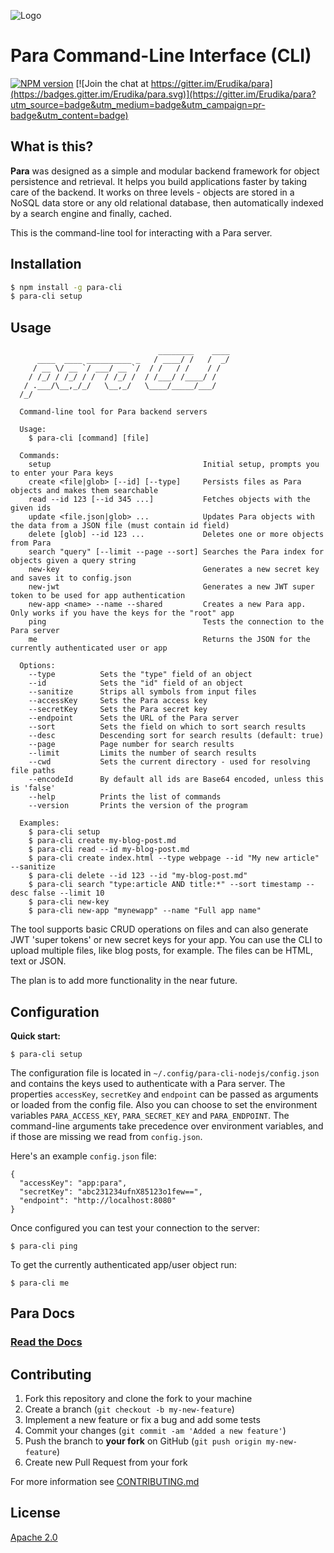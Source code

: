 ![Logo](https://s3-eu-west-1.amazonaws.com/org.paraio/para.png)

# Para Command-Line Interface (CLI)

[![NPM version][npm-image]][npm-url]
[![Join the chat at https://gitter.im/Erudika/para](https://badges.gitter.im/Erudika/para.svg)](https://gitter.im/Erudika/para?utm_source=badge&utm_medium=badge&utm_campaign=pr-badge&utm_content=badge)

## What is this?

**Para** was designed as a simple and modular backend framework for object persistence and retrieval.
It helps you build applications faster by taking care of the backend. It works on three levels -
objects are stored in a NoSQL data store or any old relational database, then automatically indexed
by a search engine and finally, cached.

This is the command-line tool for interacting with a Para server.

## Installation

```sh
$ npm install -g para-cli
$ para-cli setup
```

## Usage

```
                                 ________    ____
      ____  ____ __________ _   / ____/ /   /  _/
     / __ \/ __ `/ ___/ __ `/  / /   / /    / /
    / /_/ / /_/ / /  / /_/ /  / /___/ /____/ /
   / .___/\__,_/_/   \__,_/   \____/_____/___/
  /_/

  Command-line tool for Para backend servers

  Usage:
    $ para-cli [command] [file]

  Commands:
    setup                                  Initial setup, prompts you to enter your Para keys
    create <file|glob> [--id] [--type]     Persists files as Para objects and makes them searchable
    read --id 123 [--id 345 ...]           Fetches objects with the given ids
    update <file.json|glob> ...            Updates Para objects with the data from a JSON file (must contain id field)
    delete [glob] --id 123 ...             Deletes one or more objects from Para
    search "query" [--limit --page --sort] Searches the Para index for objects given a query string
    new-key                                Generates a new secret key and saves it to config.json
    new-jwt                                Generates a new JWT super token to be used for app authentication
    new-app <name> --name --shared         Creates a new Para app. Only works if you have the keys for the "root" app
    ping                                   Tests the connection to the Para server
    me                                     Returns the JSON for the currently authenticated user or app

  Options:
    --type          Sets the "type" field of an object
    --id            Sets the "id" field of an object
    --sanitize      Strips all symbols from input files
    --accessKey     Sets the Para access key
    --secretKey     Sets the Para secret key
    --endpoint      Sets the URL of the Para server
    --sort          Sets the field on which to sort search results
    --desc          Descending sort for search results (default: true)
    --page          Page number for search results
    --limit         Limits the number of search results
    --cwd           Sets the current directory - used for resolving file paths
    --encodeId      By default all ids are Base64 encoded, unless this is 'false'
    --help          Prints the list of commands
    --version       Prints the version of the program

  Examples:
    $ para-cli setup
    $ para-cli create my-blog-post.md
    $ para-cli read --id my-blog-post.md
    $ para-cli create index.html --type webpage --id "My new article" --sanitize
    $ para-cli delete --id 123 --id "my-blog-post.md"
    $ para-cli search "type:article AND title:*" --sort timestamp --desc false --limit 10
    $ para-cli new-key
    $ para-cli new-app "mynewapp" --name "Full app name"

```

The tool supports basic CRUD operations on files and can also generate JWT 'super tokens' or new secret keys for your app.
You can use the CLI to upload multiple files, like blog posts, for example. The files can be HTML, text or JSON.

The plan is to add more functionality in the near future.

## Configuration

**Quick start:**
```
$ para-cli setup
```

The configuration file is located in `~/.config/para-cli-nodejs/config.json` and contains the keys used to authenticate
with a Para server. The properties `accessKey`, `secretKey` and `endpoint` can be passed as arguments or loaded from the
config file. Also you can choose to set the environment variables `PARA_ACCESS_KEY`, `PARA_SECRET_KEY` and `PARA_ENDPOINT`.
The command-line arguments take precedence over environment variables, and if those are missing we read from `config.json`.

Here's an example `config.json` file:
```
{
  "accessKey": "app:para",
  "secretKey": "abc231234ufnX85123o1few==",
  "endpoint": "http://localhost:8080"
}
```

Once configured you can test your connection to the server:

```
$ para-cli ping
```

To get the currently authenticated app/user object run:
```
$ para-cli me
```

## Para Docs

### [Read the Docs](https://paraio.org/docs)

## Contributing

1. Fork this repository and clone the fork to your machine
2. Create a branch (`git checkout -b my-new-feature`)
3. Implement a new feature or fix a bug and add some tests
4. Commit your changes (`git commit -am 'Added a new feature'`)
5. Push the branch to **your fork** on GitHub (`git push origin my-new-feature`)
6. Create new Pull Request from your fork

For more information see [CONTRIBUTING.md](https://github.com/Erudika/para/blob/master/CONTRIBUTING.md)

## License
[Apache 2.0](LICENSE)


[npm-image]: https://badge.fury.io/js/para-cli.svg
[npm-url]: https://npmjs.org/package/para-cli
[travis-image]: https://travis-ci.org/Erudika/para-cli.svg?branch=master
[travis-url]: https://travis-ci.org/Erudika/para-cli
[daviddm-image]: https://david-dm.org/Erudika/para-cli.svg?theme=shields.io
[daviddm-url]: https://david-dm.org/Erudika/para-cli
